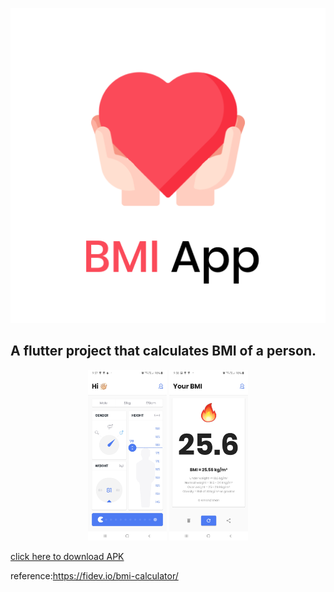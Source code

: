 <p align="center"><img src="android/app/src/main/res/mipmap-hdpi/ic_launcher.png"></p>

## A flutter project that calculates BMI of a person.
<p align="center">
  <img height="25%" width="25%" src="1.jpg">
  <img height="25%" width="25%" src="2.jpg">
</p>

[click here to download APK](https://github.com/Aman-zishan/BMI-App/raw/master/BMI%20app.apk)

reference:https://fidev.io/bmi-calculator/
